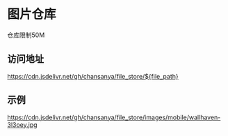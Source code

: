# 图片仓库
仓库限制50M

## 访问地址
https://cdn.jsdelivr.net/gh/chansanya/file_store/${file_path}

## 示例
https://cdn.jsdelivr.net/gh/chansanya/file_store/images/mobile/wallhaven-3l3oey.jpg
